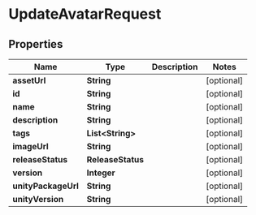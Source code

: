 

# UpdateAvatarRequest


## Properties

| Name | Type | Description | Notes |
|------------ | ------------- | ------------- | -------------|
|**assetUrl** | **String** |  |  [optional] |
|**id** | **String** |  |  [optional] |
|**name** | **String** |  |  [optional] |
|**description** | **String** |  |  [optional] |
|**tags** | **List&lt;String&gt;** |   |  [optional] |
|**imageUrl** | **String** |  |  [optional] |
|**releaseStatus** | **ReleaseStatus** |  |  [optional] |
|**version** | **Integer** |  |  [optional] |
|**unityPackageUrl** | **String** |  |  [optional] |
|**unityVersion** | **String** |  |  [optional] |



